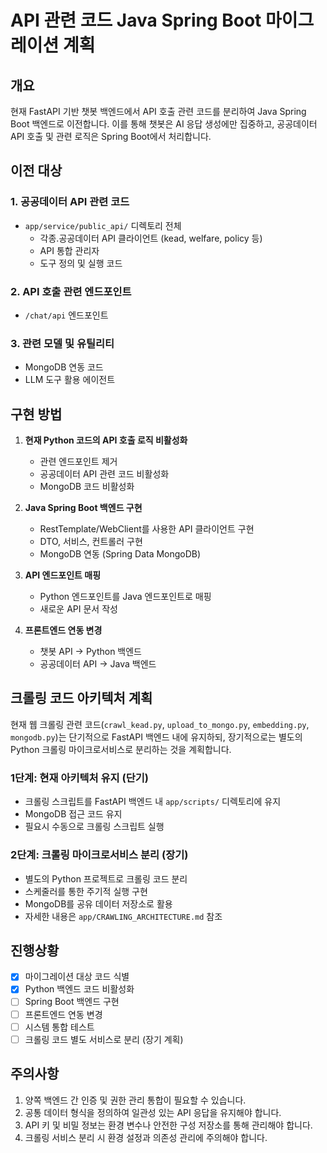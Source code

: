 # API 관련 코드 Java Spring Boot 마이그레이션 계획

## 개요
현재 FastAPI 기반 챗봇 백엔드에서 API 호출 관련 코드를 분리하여 Java Spring Boot 백엔드로 이전합니다. 이를 통해 챗봇은 AI 응답 생성에만 집중하고, 공공데이터 API 호출 및 관련 로직은 Spring Boot에서 처리합니다.

## 이전 대상

### 1. 공공데이터 API 관련 코드
- `app/service/public_api/` 디렉토리 전체
  - 각종.공공데이터 API 클라이언트 (kead, welfare, policy 등)
  - API 통합 관리자
  - 도구 정의 및 실행 코드

### 2. API 호출 관련 엔드포인트
- `/chat/api` 엔드포인트

### 3. 관련 모델 및 유틸리티
- MongoDB 연동 코드
- LLM 도구 활용 에이전트

## 구현 방법

1. **현재 Python 코드의 API 호출 로직 비활성화**
   - 관련 엔드포인트 제거
   - 공공데이터 API 관련 코드 비활성화
   - MongoDB 코드 비활성화
   
2. **Java Spring Boot 백엔드 구현**
   - RestTemplate/WebClient를 사용한 API 클라이언트 구현
   - DTO, 서비스, 컨트롤러 구현
   - MongoDB 연동 (Spring Data MongoDB)
   
3. **API 엔드포인트 매핑**
   - Python 엔드포인트를 Java 엔드포인트로 매핑
   - 새로운 API 문서 작성

4. **프론트엔드 연동 변경**
   - 챗봇 API → Python 백엔드
   - 공공데이터 API → Java 백엔드

## 크롤링 코드 아키텍처 계획

현재 웹 크롤링 관련 코드(`crawl_kead.py`, `upload_to_mongo.py`, `embedding.py`, `mongodb.py`)는 단기적으로 FastAPI 백엔드 내에 유지하되, 장기적으로는 별도의 Python 크롤링 마이크로서비스로 분리하는 것을 계획합니다.

### 1단계: 현재 아키텍처 유지 (단기)
- 크롤링 스크립트를 FastAPI 백엔드 내 `app/scripts/` 디렉토리에 유지
- MongoDB 접근 코드 유지
- 필요시 수동으로 크롤링 스크립트 실행

### 2단계: 크롤링 마이크로서비스 분리 (장기)
- 별도의 Python 프로젝트로 크롤링 코드 분리
- 스케줄러를 통한 주기적 실행 구현
- MongoDB를 공유 데이터 저장소로 활용
- 자세한 내용은 `app/CRAWLING_ARCHITECTURE.md` 참조

## 진행상황

- [x] 마이그레이션 대상 코드 식별
- [x] Python 백엔드 코드 비활성화 
- [ ] Spring Boot 백엔드 구현
- [ ] 프론트엔드 연동 변경
- [ ] 시스템 통합 테스트
- [ ] 크롤링 코드 별도 서비스로 분리 (장기 계획)

## 주의사항

1. 양쪽 백엔드 간 인증 및 권한 관리 통합이 필요할 수 있습니다.
2. 공통 데이터 형식을 정의하여 일관성 있는 API 응답을 유지해야 합니다.
3. API 키 및 비밀 정보는 환경 변수나 안전한 구성 저장소를 통해 관리해야 합니다. 
4. 크롤링 서비스 분리 시 환경 설정과 의존성 관리에 주의해야 합니다. 